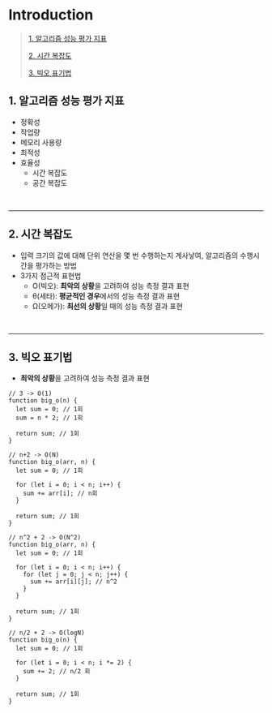 # Introduction

> [1. 알고리즘 성능 평가 지표](#1-알고리즘-성능-평가-지표)
>
> [2. 시간 복잡도](#2-시간-복잡도)
>
> [3. 빅오 표기법](#3-빅오-표기법)

## 1. 알고리즘 성능 평가 지표

- 정확성
- 작업량
- 메모리 사용량
- 최적성
- 효율성
  - 시간 복잡도
  - 공간 복잡도

<br><hr>

## 2. 시간 복잡도

- 입력 크기의 값에 대해 단위 연산을 몇 번 수행하는지 계사낳여, 알고리즘의 수행시간을 평가하는 방법
- 3가지 점근적 표현법
  - Ο(빅오): **최악의 상황**을 고려하여 성능 측정 결과 표현
  - θ(세타): **평균적인 경우**에서의 성능 측정 결과 표현
  - Ω(오메가): **최선의 상황**일 때의 성능 측정 결과 표현

<br><hr>

## 3. 빅오 표기법

- **최악의 상황**을 고려하여 성능 측정 결과 표현

```
// 3 -> O(1)
function big_o(n) {
  let sum = 0; // 1회
  sum = n * 2; // 1회

  return sum; // 1회
}

// n+2 -> O(N)
function big_o(arr, n) {
  let sum = 0; // 1회

  for (let i = 0; i < n; i++) {
    sum += arr[i]; // n회
  }

  return sum; // 1회
}

// n^2 + 2 -> O(N^2)
function big_o(arr, n) {
  let sum = 0; // 1회

  for (let i = 0; i < n; i++) {
    for (let j = 0; j < n; j++) {
      sum += arr[i][j]; // n^2
    }
  }

  return sum; // 1회
}

// n/2 + 2 -> O(logN)
function big_o(n) {
  let sum = 0; // 1회

  for (let i = 0; i < n; i *= 2) {
    sum += 2; // n/2 회
  }

  return sum; // 1회
}
```
